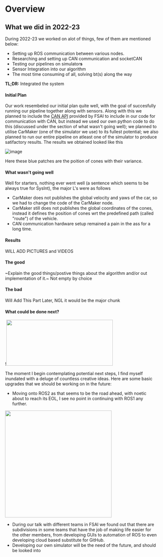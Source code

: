 # Overview

## What we did in 2022-23
During 2022-23 we worked on alot of things, few of them are mentioned below:

- Setting up ROS communication between various nodes.
- Researching and setting up CAN communication and socketCAN
- Testing our pipelines on simulator**s**
- Sensor Integration into our algorithm
- The most time consuming of all, solving bt(s) along the way 

**TL;DR:**
Integrated the system


#### Initial Plan 
Our work resembeled our initial plan quite well, with the goal of succesfully running our pipeline together along with sensors. Along with this we planned to include the [CAN API](https://github.com/FS-AI/FS-AI_API) provided by FSAI to include in our code for communication with CAN, but instead we used our own python code to do this (discussed under the section of what wasn't going well); we planned to utilise CarMaker (one of the simulator we use) to its fullest potential; we also planned to run our entire pipeline on atleast one of the simulator to produce satifactory results.
The results we obtained looked like this

![image](https://drive.google.com/uc?export=view&id=1CAciOBPM5S7dLc6VeeacMcb87uyFe_Rv)

Here these blue patches are the poition of cones with their variance.

#### What wasn't going well
Well for starters, nothing ever went well (a sentence which seems to be always true for SysInt), the major L's were as follows

-   CarMaker does not publishes the global velocity and yaws of the car, so we had to change the code of the CarMaker node.
-   CarMaker still does not publishes the global coordinates of the cones, instead it defines the position of cones wrt the predefined path (called "route") of the vehicle.
-   CAN communication hardware setup remained a pain in the ass for a long time.

#### Results
WILL ADD PICTURES and VIDEOS

#### The good
~Explain the good things/postive things about the algorithm and/or out implementation of it.~
Not empty by choice

#### The bad
Will Add This Part Later, NGL it would be the major chunk


#### What could be done next?
!<img src ="https://i.imgflip.com/7w3lae.jpg" width="350" height="150">

The moment I begin contemplating potential next steps, I find myself inundated with a deluge of countless creative ideas.
Here are some basic upgrades that we should be working on in the future:

* Moving onto ROS2 as that seems to be the road ahead, with noetic about to reach its EOL, I see no point in continuing with ROS1 any further. 
<img src="https://global.discourse-cdn.com/business7/uploads/ros/original/2X/a/aba025618280e8de86c49ef47bac2b92523b395f.jpeg" width="350">

* During our talk with different teams in FSAI we found out that there are subdivisions in some teams that have the job of making life easier for the other members, from developing GUIs to automation of ROS to even developing cloud based substitute for GitHub. 
* Developing our own simulator will be the need of the future, and should be looked into